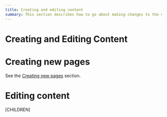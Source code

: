```yaml
---
title: Creating and editing content
summary: This section describes how to go about making changes to the content of a page and then publishing those changes to the live website.
---
```


# Creating and Editing Content

# Creating new pages

See the [Creating new pages](../pages/creating_new_pages) section.

# Editing content

[CHILDREN]
